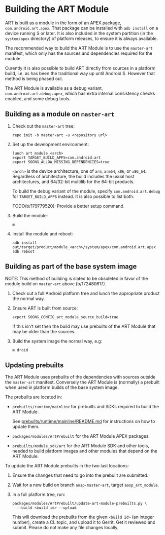 # Building the ART Module

ART is built as a module in the form of an APEX package, `com.android.art.apex`.
That package can be installed with `adb install` on a device running S or later.
It is also included in the system partition (in the `system/apex` directory) of
platform releases, to ensure it is always available.

The recommended way to build the ART Module is to use the `master-art` manifest,
which only has the sources and dependencies required for the module.

Curently it is also possible to build ART directly from sources in a platform
build, i.e. as has been the traditional way up until Android S. However that
method is being phased out.

The ART Module is available as a debug variant, `com.android.art.debug.apex`,
which has extra internal consistency checks enabled, and some debug tools.


## Building as a module on `master-art`

1.  Check out the `master-art` tree:

    ```
    repo init -b master-art -u <repository url>
    ```

2.  Set up the development environment:

    ```
    lunch art_module_<arch>
    export TARGET_BUILD_APPS=com.android.art
    export SOONG_ALLOW_MISSING_DEPENDENCIES=true
    ```

    `<arch>` is the device architecture, one of `arm`, `arm64`, `x86`, or
    `x86_64`. Regardless of architecture, the build includes the usual host
    architectures, and 64/32-bit multilib for the 64-bit products.

    To build the debug variant of the module, specify `com.android.art.debug`
    for `TARGET_BUILD_APPS` instead. It is also possible to list both.

    TODO(b/179779520): Provide a better setup command.

3.  Build the module:

    ```
    m
    ```

4.  Install the module and reboot:

    ```
    adb install out/target/product/module_<arch>/system/apex/com.android.art.apex
    adb reboot
    ```


## Building as part of the base system image

NOTE: This method of building is slated to be obsoleted in favor of the
module build on `master-art` above (b/172480617).

1.  Check out a full Android platform tree and lunch the appropriate product the
    normal way.

2.  Ensure ART is built from source:

    ```
    export SOONG_CONFIG_art_module_source_build=true
    ```

    If this isn't set then the build may use prebuilts of the ART Module that
    may be older than the sources.

3.  Build the system image the normal way, e.g:

    ```
    m droid
    ```


## Updating prebuilts

The ART Module uses prebuilts of the dependencies with sources outside the
`master-art` manifest. Conversely the ART Module is (normally) a prebuilt when
used in platform builds of the base system image.

The prebuilts are located in:

*  `prebuilts/runtime/mainline` for prebuilts and SDKs required to build the ART
   Module.

   See
   [prebuilts/runtime/mainline/README.md](https://android.googlesource.com/platform/prebuilts/runtime/+/master/mainline/README.md)
   for instructions on how to update them.

*  `packages/modules/ArtPrebuilt` for the ART Module APEX packages.

*  `prebuilts/module_sdk/art` for the ART Module SDK and other tools, needed to
   build platform images and other modules that depend on the ART Module.

To update the ART Module prebuilts in the two last locations:

1.  Ensure the changes that need to go into the prebuilt are submitted.

2.  Wait for a new build on branch `aosp-master-art`, target `aosp_art_module`.

3.  In a full platform tree, run:

    ```
    packages/modules/ArtPrebuilt/update-art-module-prebuilts.py \
      --build <build id> --upload
    ```

    This will download the prebuilts from the given `<build id>` (an integer
    number), create a CL topic, and upload it to Gerrit. Get it reviewed and
    submit. Please do not make any file changes locally.
